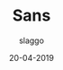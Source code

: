 ---
title: Sans
author:
- slaggo 
description: makes hamsters sans
date: 20-04-2019
code: eyJ2ZXJzaW9uIjoiMCIsIm5hbWUiOiJTYW5zIiwiZGVzY3JpcHRpb24iOiJtYWtlcyBoYW1zdGVycyBzYW5zIiwiaGFtc3RlciI6Imh0dHBzOi8vaW1ndXIuY29tL3laZlJCWHkucG5nIiwic25haWwiOiIiLCJpdGVtcyI6IiIsInRhdmVuUHJvcHMiOiIifQ
---